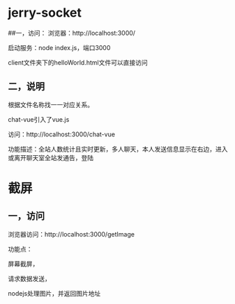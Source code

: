 # jerry-socket
##一，访问：
浏览器：http://localhost:3000/

启动服务：node index.js，端口3000

client文件夹下的helloWorld.html文件可以直接访问

## 二，说明

根据文件名称找一一对应关系。

chat-vue引入了vue.js

访问：http://localhost:3000/chat-vue

功能描述：全站人数统计且实时更新，多人聊天，本人发送信息显示在右边，进入或离开聊天室全站发通告，登陆


# 截屏

## 一，访问
浏览器访问：http://localhost:3000/getImage

功能点：

屏幕截屏，

请求数据发送，

nodejs处理图片，并返回图片地址




